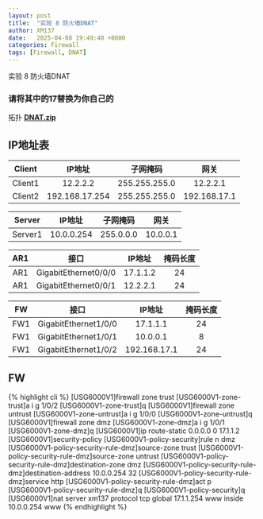 ```yaml
---
layout: post
title:  "实验 8 防火墙DNAT"
author: XM137
date:   2025-04-08 19:49:40 +0800
categories: Firewall
tags: [Firewall, DNAT]
---
```


实验 8 防火墙DNAT
### 请将其中的17替换为你自己的

拓扑 **[DNAT.zip](/assets/ENSP/20250408/DNAT/DNAT.zip)**

## IP地址表

|   Client    |        IP地址      |      子网掩码       |        网关        |
|   :----:    |        :----:      |      :----:        |       :----:       |
|   Client1   |       12.2.2.2     |    255.255.255.0   |      12.2.2.1      |
|   Client2   |   192.168.17.254   |    255.255.255.0   |    192.168.17.1    |


|   Server    |        IP地址      |      子网掩码       |        网关        |
|   :----:    |        :----:      |      :----:        |       :----:       |
|   Server1   |      10.0.0.254    |     255.0.0.0      |      10.0.0.1      |


|     AR1     |         接口         |        IP地址      |      掩码长度       |
|   :----:    |        :----:        |        :----:      |      :----:        |
|     AR1     | GigabitEthernet0/0/0 |       17.1.1.2     |        24          |
|     AR1     | GigabitEthernet0/0/1 |       12.2.2.1     |        24          |


|     FW      |         接口         |        IP地址      |      掩码长度       |
|   :----:    |        :----:        |        :----:      |      :----:        |
|     FW1     | GigabitEthernet1/0/0 |       17.1.1.1     |        24          |
|     FW1     | GigabitEthernet1/0/1 |       10.0.0.1     |         8          |
|     FW1     | GigabitEthernet1/0/2 |     192.168.17.1   |        24          |



## FW
{% highlight cli %}
[USG6000V1]firewall zone trust 
[USG6000V1-zone-trust]a i g 1/0/2
[USG6000V1-zone-trust]q
[USG6000V1]firewall zone untrust 
[USG6000V1-zone-untrust]a i g 1/0/0
[USG6000V1-zone-untrust]q
[USG6000V1]firewall zone dmz 
[USG6000V1-zone-dmz]a i g 1/0/1
[USG6000V1-zone-dmz]q
[USG6000V1]ip route-static 0.0.0.0 0 17.1.1.2
[USG6000V1]security-policy
[USG6000V1-policy-security]rule n dmz
[USG6000V1-policy-security-rule-dmz]source-zone trust
[USG6000V1-policy-security-rule-dmz]source-zone untrust
[USG6000V1-policy-security-rule-dmz]destination-zone dmz
[USG6000V1-policy-security-rule-dmz]destination-address 10.0.0.254 32
[USG6000V1-policy-security-rule-dmz]service http
[USG6000V1-policy-security-rule-dmz]act p
[USG6000V1-policy-security-rule-dmz]q
[USG6000V1-policy-security]q
[USG6000V1]nat server xm137 protocol tcp global 17.1.1.254 www inside 10.0.0.254 www
{% endhighlight %}
